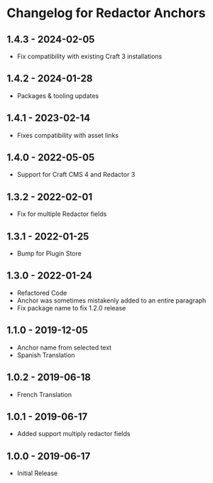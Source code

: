 # Changelog for Redactor Anchors

## 1.4.3 - 2024-02-05
- Fix compatibility with existing Craft 3 installations

## 1.4.2 - 2024-01-28
- Packages & tooling updates

## 1.4.1 - 2023-02-14
- Fixes compatibility with asset links

## 1.4.0 - 2022-05-05
- Support for Craft CMS 4 and Redactor 3

## 1.3.2 - 2022-02-01
- Fix for multiple Redactor fields

## 1.3.1 - 2022-01-25
- Bump for Plugin Store

## 1.3.0 - 2022-01-24
- Refactored Code
- Anchor was sometimes mistakenly added to an entire paragraph
- Fix package name to fix 1.2.0 release

## 1.1.0 - 2019-12-05
- Anchor name from selected text
- Spanish Translation

## 1.0.2 - 2019-06-18
- French Translation

## 1.0.1 - 2019-06-17
- Added support multiply redactor fields

## 1.0.0 - 2019-06-17
- Initial Release
